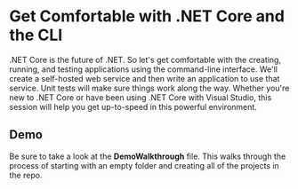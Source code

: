 # Get Comfortable with .NET Core and the CLI

.NET Core is the future of .NET. So let's get comfortable with the creating, running, and testing applications using the command-line interface. We'll create a self-hosted web service and then write an application to use that service. Unit tests will make sure things work along the way. Whether you're new to .NET Core or have been using .NET Core with Visual Studio, this session will help you get up-to-speed in this powerful environment.

## Demo
Be sure to take a look at the **DemoWalkthrough** file. This walks through the process of starting with an empty folder and creating all of the projects in the repo.
